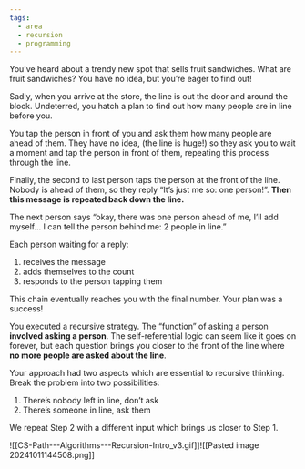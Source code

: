 ```yaml
---
tags:
  - area
  - recursion
  - programming
---
```

You’ve heard about a trendy new spot that sells fruit sandwiches. What are fruit sandwiches? You have no idea, but you’re eager to find out!

Sadly, when you arrive at the store, the line is out the door and around the block. Undeterred, you hatch a plan to find out how many people are in line before you.

You tap the person in front of you and ask them how many people are ahead of them. They have no idea, (the line is huge!) so they ask you to wait a moment and tap the person in front of them, repeating this process through the line.

Finally, the second to last person taps the person at the front of the line. Nobody is ahead of them, so they reply “It’s just me so: one person!”. **Then this message is repeated back down the line.**

The next person says “okay, there was one person ahead of me, I’ll add myself… I can tell the person behind me: 2 people in line.”

Each person waiting for a reply:

1. receives the message
2. adds themselves to the count
3. responds to the person tapping them

This chain eventually reaches you with the final number. Your plan was a success!

You executed a recursive strategy. The “function” of asking a person **involved asking a person**. The self-referential logic can seem like it goes on forever, but each question brings you closer to the front of the line where **no more people are asked about the line**.
	
Your approach had two aspects which are essential to recursive thinking. Break the problem into two possibilities:

1. There’s nobody left in line, don’t ask
2. There’s someone in line, ask them

We repeat Step 2 with a different input which brings us closer to Step 1.

![[CS-Path---Algorithms---Recursion-Intro_v3.gif]]![[Pasted image 20241011144508.png]]